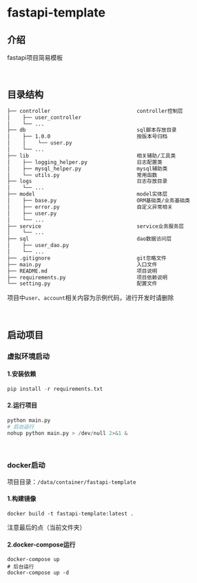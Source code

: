 # fastapi-template

## 介绍
fastapi项目简易模板

<br />

## 目录结构

```tex
├── controller                            controller控制层
│    ├── user_controller
│    └── ...
├── db                                    sql脚本存放目录
│    ├── 1.0.0                            按版本号归档
│    │    └── user.py
│    └── ...
├── lib                                   相关辅助/工具类
│    ├── logging_helper.py                日志配置类
│    ├── mysql_helper.py                  mysql辅助类
│    └── utils.py                         常用函数
├── logs                                  日志存放目录
│    └── ...
├── model                                 model实体层
│    ├── base.py                          ORM基础类/业务基础类
│    ├── error.py                         自定义异常相关
│    ├── user.py
│    └── ...
├── service                               service业务服务层
│    └── ...
├── sql                                   dao数据访问层
│    ├── user_dao.py
│    └── ...
├── .gitignore                            git忽略文件
├── main.py                               入口文件
├── README.md                             项目说明
├── requirements.py                       项目依赖说明
└── setting.py                            配置文件
```

项目中`user`、`account`相关内容为示例代码，进行开发时请删除

<br />

## 启动项目

### 虚拟环境启动

#### 1.安装依赖

```python
pip install -r requirements.txt
```

#### 2.运行项目

```python
python main.py
# 后台运行
nohup python main.py > /dev/null 2>&1 &
```

<br />

### docker启动

项目目录：`/data/container/fastapi-template`

#### 1.构建镜像

```shell
docker build -t fastapi-template:latest .
```

注意最后的点（当前文件夹）

#### 2.docker-compose运行

```shell
docker-compose up
# 后台运行
docker-compose up -d
```


